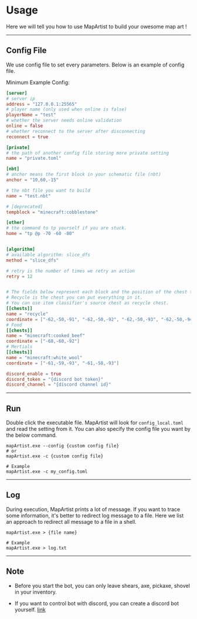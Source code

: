 # Usage

Here we will tell you how to use MapArtist to build your owesome map art !

---

## Config File

We use config file to set every parameters. Below is an example of config file.  

Minimum Example Config:

``` toml title='config.toml'
[server]
# server ip
address = "127.0.0.1:25565"
# player name (only used when online is false)
playerName = "test"
# whether the server needs online validation
online = false
# whether reconnect to the server after disconnecting
reconnect = true

[private]
# the path of another config file storing more private setting
name = "private.toml"

[nbt]
# anchor means the first block in your schematic file (nbt)
anchor = "10,60,-15"

# the nbt file you want to build
name = "test.nbt"

# [deprecated]
tempblock = "minecraft:cobblestone"

[other]
# the command to tp yourself if you are stuck.
home = "tp @p -70 -60 -80"


[algorithm]
# available algorithm: slice_dfs
method = "slice_dfs"

# retry is the number of times we retry an action
retry = 12


# The fields below represent each block and the position of the chest they are stored in.
# Recycle is the chest you can put everything in it.
# You can use item classifier's source chest as recycle chest.
[[chests]]
name = "recycle"
coordinate = ["-62,-50,-91", "-62,-50,-92", "-62,-50,-93", "-62,-50,-94", "-62,-50,-95", "-62,-50,-96"]
# Food
[[chests]]
name = "minecraft:cooked_beef"
coordinate = ["-68,-60,-92"]
# Mertials
[[chests]]
name = "minecraft:white_wool"
coordinate = ["-61,-59,-93", "-61,-58,-93"]

```

``` toml title='private.toml'
discord_enable = true
discord_token = "{discord bot token}"
discord_channel = "{discord channel id}"
```

---

## Run

Double click the executable file. MapArtist will look for `config_local.toml` and read the setting from it. You can also specify the config file you want by the below command.

```shell
mapArtist.exe --config {custom config file}
# or
mapArtist.exe -c {custom config file}

# Example
mapArtist.exe -c my_config.toml
```

---

## Log

During execution, MapArtist prints a lot of message. If you want to trace some information, it's better to redirect log message to a file. Here we list an approach to redirect all message to a file in a shell.

```shell
mapArtist.exe > {file name}

# Example
mapArtist.exe > log.txt
```

---

## Note

- Before you start the bot, you can only leave shears, axe, pickaxe, shovel in your inventory.

- If you want to control bot with discord, you can create a discord bot yourself. [link](https://dpp.dev/creating-a-bot-application.html)
